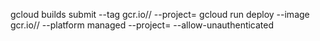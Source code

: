 gcloud builds submit --tag gcr.io/<grietas-y-fisuras-muros-unsch>/<grietas-y-fisuras-civil-unsch>  --project=<grietas-y-fisuras-muros-unsch>
gcloud run deploy --image gcr.io/<grietas-y-fisuras-muros-unsch>/<grietas-y-fisuras-civil-unsch> --platform managed  --project=<grietas-y-fisuras-muros-unsch> --allow-unauthenticated